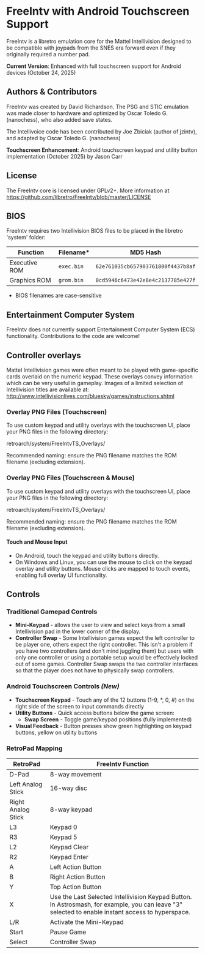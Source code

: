 # FreeIntv with Android Touchscreen Support
FreeIntv is a libretro emulation core for the Mattel Intellivision designed to be compatible with joypads from the SNES era forward even if they originally required a number pad.

**Current Version**: Enhanced with full touchscreen support for Android devices (October 24, 2025)

## Authors & Contributors

FreeIntv was created by David Richardson.
The PSG and STIC emulation was made closer to hardware and optimized by Oscar Toledo G. (nanochess), who also added save states.

The Intellivoice code has been contributed by Joe Zbiciak (author of jzintv), and adapted by Oscar Toledo G. (nanochess)

**Touchscreen Enhancement**: Android touchscreen keypad and utility button implementation (October 2025) by Jason Carr

## License
The FreeIntv core is licensed under GPLv2+. More information at https://github.com/libretro/FreeIntv/blob/master/LICENSE

## BIOS
FreeIntv requires two Intellivision BIOS files to be placed in the libretro 'system' folder:

| Function | Filename* | MD5 Hash |
| --- | --- | --- | 
| Executive ROM | `exec.bin`  | `62e761035cb657903761800f4437b8af` |
| Graphics ROM | `grom.bin` | `0cd5946c6473e42e8e4c2137785e427f` |

* BIOS filenames are case-sensitive

## Entertainment Computer System
FreeIntv does not currently support Entertainment Computer System (ECS) functionality. Contributions to the code are welcome!

## Controller overlays

Mattel Intellivision games were often meant to be played with game-specific cards overlaid on the numeric keypad. These overlays convey information which can be very useful in gameplay. Images of a limited selection of Intellivision titles are available at: http://www.intellivisionlives.com/bluesky/games/instructions.shtml

### Overlay PNG Files (Touchscreen)
To use custom keypad and utility overlays with the touchscreen UI, place your PNG files in the following directory:

  retroarch/system/FreeIntvTS_Overlays/

Recommended naming: ensure the PNG filename matches the ROM filename (excluding extension).
### Overlay PNG Files (Touchscreen & Mouse)
To use custom keypad and utility overlays with the touchscreen UI, place your PNG files in the following directory:

  retroarch/system/FreeIntvTS_Overlays/

Recommended naming: ensure the PNG filename matches the ROM filename (excluding extension).

#### Touch and Mouse Input
- On Android, touch the keypad and utility buttons directly.
- On Windows and Linux, you can use the mouse to click on the keypad overlay and utility buttons. Mouse clicks are mapped to touch events, enabling full overlay UI functionality.

## Controls

### Traditional Gamepad Controls
* **Mini-Keypad** - allows the user to view and select keys from a small Intellivision pad in the lower corner of the display.
* **Controller Swap** - Some Intellivision games expect the left controller to be player one, others expect the right controller. This isn't a problem if you have two controllers (and don't mind juggling them) but users with only one controller or using a portable setup would be effectively locked out of some games. Controller Swap swaps the two controller interfaces so that the player does not have to physically swap controllers.

### Android Touchscreen Controls *(New)*
* **Touchscreen Keypad** - Touch any of the 12 buttons (1-9, *, 0, #) on the right side of the screen to input commands directly
* **Utility Buttons** - Quick access buttons below the game screen:
  - **Swap Screen** - Toggle game/keypad positions (fully implemented)
* **Visual Feedback** - Button presses show green highlighting on keypad buttons, yellow on utility buttons

### RetroPad Mapping

| RetroPad | FreeIntv Function |
| --- | --- |
| D-Pad| 8-way movement |
| Left Analog Stick | 16-way disc |
| Right Analog Stick | 8-way keypad |
| L3 | Keypad 0 |
| R3 | Keypad 5 |
| L2 | Keypad Clear |
| R2 | Keypad Enter |
| A | Left Action Button |
| B | Right Action Button |
| Y | Top Action Button |
| X | Use the Last Selected Intellivision Keypad Button. In Astrosmash, for example, you can leave "3" selected to enable instant access to hyperspace. |
| L/R | Activate the Mini-Keypad |
| Start | Pause Game |
| Select | Controller Swap |
